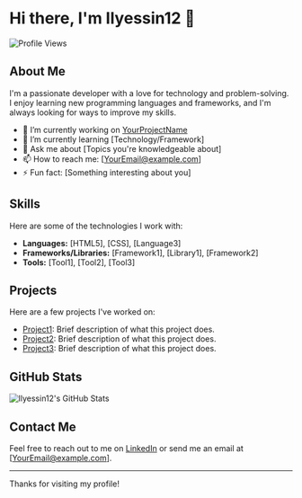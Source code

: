 # Hi there, I'm Ilyessin12 👋

![Profile Views](https://komarev.com/ghpvc/?username=Ilyessin12&color=blue)

## About Me

I'm a passionate developer with a love for technology and problem-solving. I enjoy learning new programming languages and frameworks, and I'm always looking for ways to improve my skills.

- 🔭 I’m currently working on [YourProjectName](https://github.com/Ilyessin12/YourProjectName)
- 🌱 I’m currently learning [Technology/Framework]
- 💬 Ask me about [Topics you're knowledgeable about]
- 📫 How to reach me: [YourEmail@example.com]
- ⚡ Fun fact: [Something interesting about you]

## Skills

Here are some of the technologies I work with:

- **Languages:** [HTML5], [CSS], [Language3]
- **Frameworks/Libraries:** [Framework1], [Library1], [Framework2]
- **Tools:** [Tool1], [Tool2], [Tool3]

## Projects

Here are a few projects I've worked on:

- [Project1](https://github.com/Ilyessin12/Project1): Brief description of what this project does.
- [Project2](https://github.com/Ilyessin12/Project2): Brief description of what this project does.
- [Project3](https://github.com/Ilyessin12/Project3): Brief description of what this project does.

## GitHub Stats

![Ilyessin12's GitHub Stats](https://github-readme-stats.vercel.app/api?username=Ilyessin12&show_icons=true&theme=radical)

## Contact Me

Feel free to reach out to me on [LinkedIn](https://www.linkedin.com/in/YourProfile) or send me an email at [YourEmail@example.com].

---

Thanks for visiting my profile!
